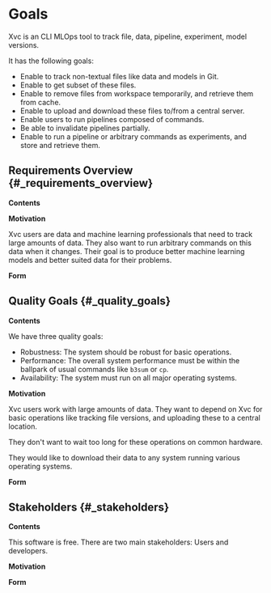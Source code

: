 # Goals

<!-- Describes the relevant requirements and the driving forces that software -->
<!-- architects and development team must consider. These include -->
<!--  -->
<!-- -   underlying business goals, -->
<!--  -->
<!-- -   essential features, -->
<!--  -->
<!-- -   essential functional requirements, -->
<!--  -->
<!-- -   quality goals for the architecture and -->
<!--  -->
<!-- -   relevant stakeholders and their expectations -->

Xvc is an CLI MLOps tool to track file, data, pipeline, experiment, model versions. 

It has the following goals: 

- Enable to track non-textual files like data and models in Git. 
- Enable to get subset of these files. 
- Enable to remove files from workspace temporarily, and retrieve them from cache.
- Enable to upload and download these files to/from a central server. 
- Enable users to run pipelines composed of commands. 
- Be able to invalidate pipelines partially. 
- Enable to run a pipeline or arbitrary commands as experiments, and store and retrieve them. 

## Requirements Overview {#_requirements_overview}

**Contents**

<!-- Short description of the functional requirements, driving forces, -->
<!-- extract (or abstract) of requirements. Link to (hopefully existing) -->
<!-- requirements documents (with version number and information where to -->
<!-- find it). -->

**Motivation**

<!-- From the point of view of the end users a system is created or modified -->
<!-- to improve support of a business activity and/or improve the quality. -->

Xvc users are data and machine learning professionals that need to track large amounts of data. 
They also want to run arbitrary commands on this data when it changes. 
Their goal is to produce better machine learning models and better suited data for their problems. 

**Form**

<!-- Short textual description, probably in tabular use-case format. If -->
<!-- requirements documents exist this overview should refer to these -->
<!-- documents. -->
<!--  -->
<!-- Keep these excerpts as short as possible. Balance readability of this -->
<!-- document with potential redundancy w.r.t to requirements documents. -->
<!--  -->
<!-- See [Introduction and Goals](https://docs.arc42.org/section-1/) in the -->
<!-- arc42 documentation. -->
<!--  -->

## Quality Goals {#_quality_goals}

**Contents**

<!-- The top three (max five) quality goals for the architecture whose -->
<!-- fulfillment is of highest importance to the major stakeholders. We -->
<!-- really mean quality goals for the architecture. Don't confuse them with -->
<!-- project goals. They are not necessarily identical. -->
<!--  -->
<!-- Consider this overview of potential topics (based upon the ISO 25010 -->
<!-- standard): -->
<!--  -->
<!-- ![Categories of Quality -->
<!-- Requirements](images/01_2_iso-25010-topics-EN.png) -->
<!--  -->

We have three quality goals:

- Robustness: The system should be robust for basic operations. 
- Performance: The overall system performance must be within the ballpark of usual commands like `b3sum` or `cp`. 
- Availability: The system must run on all major operating systems. 

**Motivation**

<!-- You should know the quality goals of your most important stakeholders, -->
<!-- since they will influence fundamental architectural decisions. Make sure -->
<!-- to be very concrete about these qualities, avoid buzzwords. If you as an -->
<!-- architect do not know how the quality of your work will be judged... -->

Xvc users work with large amounts of data. 
They want to depend on Xvc for basic operations like tracking file versions, and uploading these to a central location. 

They don't want to wait too long for these operations on common hardware.

They would like to download their data to any system running various operating systems.

**Form**

<!-- A table with quality goals and concrete scenarios, ordered by priorities -->

## Stakeholders {#_stakeholders}

**Contents**

<!-- Explicit overview of stakeholders of the system, i.e. all person, roles -->
<!-- or organizations that -->
<!--  -->
<!-- -   should know the architecture -->
<!--  -->
<!-- -   have to be convinced of the architecture -->
<!--  -->
<!-- -   have to work with the architecture or with code -->
<!--  -->
<!-- -   need the documentation of the architecture for their work -->
<!--  -->
<!-- -   have to come up with decisions about the system or its development -->
<!--  -->

This software is free. 
There are two main stakeholders: Users and developers. 

**Motivation**

<!-- You should know all parties involved in development of the system or -->
<!-- affected by the system. Otherwise, you may get nasty surprises later in -->
<!-- the development process. These stakeholders determine the extent and the -->
<!-- level of detail of your work and its results. -->

**Form**

<!-- Table with role names, person names, and their expectations with respect -->
<!-- to the architecture and its documentation. -->

<!-- +-------------+---------------------------+---------------------------+ -->
<!-- | Role/Name   | Contact                   | Expectations              | -->
<!-- +=============+===========================+===========================+ -->
<!-- | *\<Role-1>* | *\<Contact-1>*            | *\<Expectation-1>*        | -->
<!-- +-------------+---------------------------+---------------------------+ -->
<!-- | *\<Role-2>* | *\<Contact-2>*            | *\<Expectation-2>*        | -->
<!-- +-------------+---------------------------+---------------------------+ -->
<!--  -->

